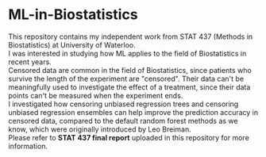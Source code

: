 # ML-in-Biostatistics
This repository contains my independent work from STAT 437 (Methods in Biostatistics) at University of Waterloo.    
I was interested in studying how ML applies to the field of Biostatistics in recent years.   
Censored data are common in the field of Biostatistics, since patients who survive the length of the experiment are "censored". Their data can't be meaningfully used to investigate the effect of a treatment, since their data points can't be measured when the experiment ends.     
I investigated how censoring unbiased regression trees and censoring unbiased regression ensembles can help improve the prediction accuracy in censored data, compared to the default random forest methods as we know, which were originally introduced by Leo Breiman.     
Please refer to **STAT 437 final report** uploaded in this repository for more information.   
